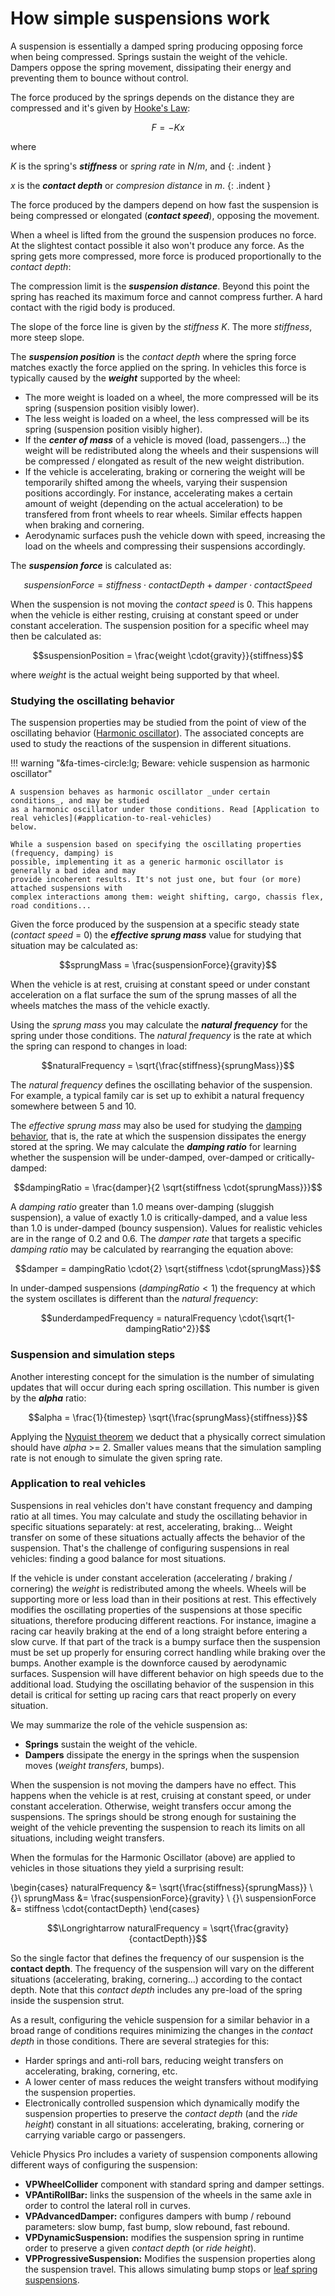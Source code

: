# How simple suspensions work

A suspension is essentially a damped spring producing opposing force when being compressed. Springs
sustain the weight of the vehicle. Dampers oppose the spring movement, dissipating their energy and
preventing them to bounce without control.

The force produced by the springs depends on the distance they are compressed and it's given by
[Hooke's Law](http://en.wikipedia.org/wiki/Hooke%27s_law):

$$F=-Kx$$

where

$K$ is the spring's _**stiffness**_ or _spring rate_ in $N/m$, and
{: .indent }

$x$ is the _**contact depth**_ or _compresion distance_ in $m$.
{: .indent }

The force produced by the dampers depend on how fast the suspension is being compressed or elongated
(_**contact speed**_), opposing the movement.

When a wheel is lifted from the ground the suspension produces no force. At the slightest contact
possible it also won't produce any force. As the spring gets more compressed, more force is
produced proportionally to the _contact depth_:

<canvas id="fig1" class="img-responsive" width="390px" height="320px">
</canvas>
<script type="text/javascript">
	var drawCanvas = function()
		{
		var canvas = new texturecanvas(
			{
			canvasId: "fig1",
			pixelsWidth: 390,
			pixelsHeight: 300,
			width: 24,
			height: 17,
			originX: 7,
			originY: 4,
			});

		canvas.Grid({ stroke: "#DDF", strokeWidth: 0.4 });

		canvas.Line([ 9, -0.5, 9, 8 ], { stroke: "slateblue", strokeWidth: 1, strokeDashArray: [5, 5] });
		canvas.Line([ -0.5, 8, 9, 8 ], { stroke: "slateblue", strokeWidth: 1, strokeDashArray: [5, 5] });
		canvas.Line([ 5, -0.5, 5, 4.5 ], { stroke: "slateblue", strokeWidth: 1, strokeDashArray: [5, 5] });
		canvas.Line([ -0.5, 4.5, 5, 4.5 ], { stroke: "slateblue", strokeWidth: 1, strokeDashArray: [5, 5] });

		canvas.Line([ 0, 0, 9, 8 ], { stroke: "red", strokeWidth: 3 });
		canvas.Line([ 9, 8, 11, 8 ], { stroke: "red", strokeWidth: 3 });

		canvas.Line([ -0.5, 0, 11, 0 ], { stroke: "#333", strokeWidth: 2 });
		canvas.Line([ 0, -0.5, 0, 9.5 ], { stroke: "#333", strokeWidth: 2 });

		canvas.Text([ 13.5, 0, 0.75 ], "Contact\ndepth (m)", { fill: "#444", fontWeight: "bold" });
		canvas.Text([ 0, 11, 0.75 ], "Force\n(N)", { fill: "#444", fontWeight: "bold" });

		canvas.Text([ 9.5, -1, 0.75 ], "suspension\ndistance", { fill: "slateblue", originY: "top" });
		canvas.Text([ 4.5, -1, 0.75 ], "suspension\nposition", { fill: "slateblue", originY: "top" });

		canvas.Text([ -1, 8, 0.75 ], "max force", { fill: "slateblue", originX: "right" });
		canvas.Text([ -1, 4.5, 0.75 ], "suspension\nforce", { fill: "slateblue", originX: "right", textAlign: "right" });
		};

	if (window.addEventListener) window.addEventListener('load', drawCanvas, false);
	else if (window.attachEvent) window.attachEvent('onload', drawCanvas);
</script>


The compression limit is the _**suspension distance**_. Beyond this point the spring has reached its
maximum force and cannot compress further. A hard contact with the rigid body is produced.

The slope of the force line is given by the _stiffness_ $K$. The more _stiffness_, more steep slope.

The _**suspension position**_ is the _contact depth_ where the spring force matches exactly the
force applied on the spring. In vehicles this force is typically caused by the _**weight**_
supported by the wheel:

- The more weight is loaded on a wheel, the more compressed will be its spring (suspension
position visibly lower).
- The less weight is loaded on a wheel, the less compressed will be its spring (suspension
position visibly higher).
- If the _**center of mass**_ of a vehicle is moved (load, passengers...) the weight will be
redistributed along the wheels and their suspensions will be compressed / elongated as result of
the new weight distribution.
- If the vehicle is accelerating, braking or cornering the weight will be temporarily shifted
among the wheels, varying their suspension positions accordingly. For instance, accelerating makes
a certain amount of weight (depending on the actual acceleration) to be transfered from front
wheels to rear wheels. Similar effects happen when braking and cornering.
- Aerodynamic surfaces push the vehicle down with speed, increasing the load on the wheels and
compressing their suspensions accordingly.

The _**suspension force**_ is calculated as:

$$suspensionForce = {stiffness}\cdot{contactDepth} + {damper}\cdot{contactSpeed}$$

When the suspension is not moving the _contact speed_ is 0. This happens when the vehicle is either
resting, cruising at constant speed or under constant acceleration. The suspension position for a
specific wheel may then be calculated as:

$$suspensionPosition = \frac{weight \cdot{gravity}}{stiffness}$$

where $weight$ is the actual weight being supported by that wheel.

### Studying the oscillating behavior

The suspension properties may be studied from the point of view of the oscillating behavior
([Harmonic oscillator](http://en.wikipedia.org/wiki/Harmonic_oscillator)). The associated concepts
are used to study the reactions of the suspension in different situations.

!!! warning "&fa-times-circle:lg; Beware: vehicle suspension as harmonic oscillator"

	A suspension behaves as harmonic oscillator _under certain conditions_, and may be studied
	as a harmonic oscillator under those conditions. Read [Application to real vehicles](#application-to-real-vehicles)
	below.

	While a suspension based on specifying the oscillating properties (frequency, damping) is
	possible, implementing it as a generic harmonic oscillator is generally a bad idea and may
	provide incoherent results. It's not just one, but four (or more) attached suspensions with
	complex interactions among them: weight shifting, cargo, chassis flex, road conditions...

Given the force produced by the suspension at a specific steady state (_contact speed_ = 0) the
_**effective sprung mass**_ value for studying that situation may be calculated as:

$$sprungMass = \frac{suspensionForce}{gravity}$$

When the vehicle is at rest, cruising at constant speed or under constant acceleration on a flat surface
the sum of the sprung masses of all the wheels matches the mass of the vehicle exactly.

Using the _sprung mass_ you may calculate the _**natural frequency**_ for the spring under those
conditions. The _natural frequency_ is the rate at which the spring can respond to changes in load:

$$naturalFrequency = \sqrt{\frac{stiffness}{sprungMass}}$$

The _natural frequency_ defines the oscillating behavior of the suspension. For example, a typical family
car is set up to exhibit a natural frequency somewhere between 5 and 10.

The _effective sprung mass_ may also be used for studying the [damping behavior](http://en.wikipedia.org/wiki/Damping),
that is, the rate at which the suspension dissipates the energy stored at the spring. We may
calculate the _**damping ratio**_ for learning whether the suspension will be under-damped,
over-damped or critically-damped:

$$dampingRatio = \frac{damper}{2 \sqrt{stiffness \cdot{sprungMass}}}$$

A _damping ratio_ greater than 1.0 means over-damping (sluggish suspension), a value of exactly 1.0
is critically-damped, and a value less than 1.0 is under-damped (bouncy suspension). Values for
realistic vehicles are in the range of 0.2 and 0.6. The _damper rate_ that targets a specific
_damping ratio_ may be calculated by rearranging the equation above:

$$damper = dampingRatio \cdot{2} \sqrt{stiffness \cdot{sprungMass}}$$

In under-damped suspensions ($dampingRatio < 1$) the frequency at which the system oscillates is
different than the _natural frequency_:

$$underdampedFrequency = naturalFrequency \cdot{\sqrt{1-dampingRatio^2}}$$

### Suspension and simulation steps

Another interesting concept for the simulation is the number of simulating updates that will occur
during each spring oscillation. This number is given by the _**alpha**_ ratio:

$$alpha = \frac{1}{timestep} \sqrt{\frac{sprungMass}{stiffness}}$$

Applying the [Nyquist theorem](http://en.wikipedia.org/wiki/Nyquist–Shannon_sampling_theorem) we
deduct that a physically correct simulation should have _alpha_ >= 2. Smaller values means that the
simulation sampling rate is not enough to simulate the given spring rate.

### Application to real vehicles

Suspensions in real vehicles don't have constant frequency and damping ratio at all times. You may
calculate and study the oscillating behavior in specific situations separately: at rest,
accelerating, braking... Weight transfer on some of these situations actually affects the behavior
of the suspension. That's the challenge of configuring suspensions in real vehicles: finding a good
balance for most situations.

If the vehicle is under constant acceleration (accelerating / braking / cornering) the _weight_ is
redistributed among the wheels. Wheels will be supporting more or less load than in their positions at rest.
This effectively modifies the oscillating properties of the suspensions at those specific situations,
therefore producing different reactions. For instance, imagine a racing car heavily braking at the end of a
long straight before entering a slow curve. If that part of the track is a bumpy surface then the
suspension must be set up properly for ensuring correct handling while braking over the bumps.
Another example is the downforce caused by aerodynamic surfaces. Suspension will have different
behavior on high speeds due to the additional load. Studying the oscillating behavior of the suspension in
this detail is critical for setting up racing cars that react properly on every situation.

We may summarize the role of the vehicle suspension as:

- **Springs** sustain the weight of the vehicle.
- **Dampers** dissipate the energy in the springs when the suspension moves (_weight transfers_, bumps).

When the suspension is not moving the dampers have no effect. This happens when the vehicle is at
rest, cruising at constant speed, or under constant acceleration. Otherwise, weight transfers occur
among the suspensions. The springs should be strong enough for sustaining the weight of the vehicle
preventing the suspension to reach its limits on all situations, including weight transfers.

When the formulas for the Harmonic Oscillator (above) are applied to vehicles in those situations
they yield a surprising result:

\begin{cases}
naturalFrequency &= \sqrt{\frac{stiffness}{sprungMass}} \\
{}\\
sprungMass &= \frac{suspensionForce}{gravity} \\
{}\\
suspensionForce &= stiffness \cdot{contactDepth}
\end{cases}

$$\Longrightarrow naturalFrequency = \sqrt{\frac{gravity}{contactDepth}}$$

So the single factor that defines the frequency of our suspension is the **contact depth**. The frequency
of the suspension will vary on the different situations (accelerating, braking, cornering...) according to
the contact depth. Note that this _contact depth_ includes any pre-load of the spring inside the suspension
strut.

As a result, configuring the vehicle suspension for a similar behavior in a broad range of conditions
requires minimizing the changes in the _contact depth_ in those conditions. There are several strategies
for this:

- Harder springs and anti-roll bars, reducing weight transfers on accelerating, braking, cornering, etc.
- A lower center of mass reduces the weight transfers without modifying the suspension properties.
- Electronically controlled suspension which dynamically modify the suspension properties to preserve the
	_contact depth_ (and the _ride height_) constant in all situations: accelerating, braking, cornering
	 or carrying variable cargo or passengers.

Vehicle Physics Pro includes a variety of suspension components allowing different ways of
configuring the suspension:

- **VPWheelCollider** component with standard spring and damper settings.
- **VPAntiRollBar:** links the suspension of the wheels in the same axle in order to control the
	lateral roll in curves.
- **VPAdvancedDamper:** configures dampers with bump / rebound parameters: slow bump, fast bump,
	slow rebound, fast rebound.
- **VPDynamicSuspension:** modifies the suspension spring in runtime order to preserve a given
	_contact depth_ (or _ride height_).
- **VPProgressiveSuspension:** Modifies the suspension properties along the suspension travel. This
 	allows simulating bump stops or [leaf spring suspensions](https://en.wikipedia.org/wiki/Leaf_spring).

